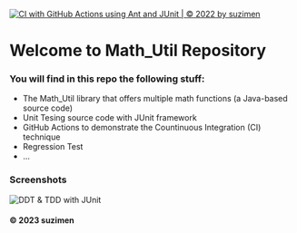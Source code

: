 [![CI with GitHub Actions using Ant and JUnit | © 2022 by suzimen](https://github.com/suzimen/math-util/actions/workflows/ci-junit.yml/badge.svg)](https://github.com/suzimen/math-util/actions/workflows/ci-junit.yml)

# Welcome to Math_Util Repository
### You will find in this repo the following stuff:
* The Math_Util library that offers multiple math functions (a Java-based source code)
* Unit Tesing source code with JUnit framework
* GitHub Actions to demonstrate the Countinuous Integration (CI) technique
* Regression Test
* ...


### Screenshots
![DDT & TDD with JUnit](https://github.com/suzimen/math-util/blob/main/images/DDT%20with%20JUnit.png)


#### © 2023 suzimen
